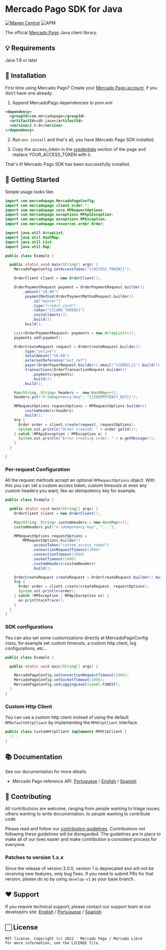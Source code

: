 # Mercado Pago SDK for Java

[![Maven Central](https://img.shields.io/maven-central/v/com.mercadopago/sdk-java.svg)](https://search.maven.org/search?q=g:com.mercadopago%20AND%20a:sdk-java)
![APM](https://img.shields.io/apm/l/vim-mode)

The official [Mercado Pago](https://www.mercadopago.com/developers/en/guides) Java client library.

## 💡 Requirements

Java 1.8 or later

## 📲 Installation

First time using Mercado Pago? Create your [Mercado Pago account](https://www.mercadopago.com), if you don’t have one
already.

1. Append MercadoPago dependencies to pom.xml

```xml
<dependency>
  <groupId>com.mercadopago</groupId>
  <artifactId>sdk-java</artifactId>
  <version>2.5.0</version>
</dependency>
```

2. Run `mvn install` and that's all, you have Mercado Pago SDK installed.

3. Copy the access_token in the [credentials](https://www.mercadopago.com/developers/panel) section of the page and
   replace YOUR_ACCESS_TOKEN with it.

That's it! Mercado Pago SDK has been successfully installed.

## 🌟 Getting Started

Simple usage looks like:

```java
import com.mercadopago.MercadoPagoConfig;
import com.mercadopago.client.order.*;
import com.mercadopago.core.MPRequestOptions;
import com.mercadopago.exceptions.MPApiException;
import com.mercadopago.exceptions.MPException;
import com.mercadopago.resources.order.Order;

import java.util.ArrayList;
import java.util.HashMap;
import java.util.List;
import java.util.Map;

public class Example {

  public static void main(String[] args) {
    MercadoPagoConfig.setAccessToken("{{ACCESS_TOKEN}}");

    OrderClient client = new OrderClient();

    OrderPaymentRequest payment = OrderPaymentRequest.builder()
        .amount("10.00")
        .paymentMethod(OrderPaymentMethodRequest.builder()
            .id("master")
            .type("credit_card")
            .token("{{CARD_TOKEN}}")
            .installments(1)
            .build())
        .build();

    List<OrderPaymentRequest> payments = new ArrayList<>();
    payments.add(payment);

    OrderCreateRequest request = OrderCreateRequest.builder()
        .type("online")
        .totalAmount("10.00")
        .externalReference("ext_ref")
        .payer(OrderPayerRequest.builder().email("{{EMAIL}}").build())
        .transactions(OrderTransactionRequest.builder()
            .payments(payments)
            .build())
        .build();

    Map<String, String> headers =  new HashMap<>();
    headers.put("X-Idempotency-Key", "{{IDEMPOTENCY_KEY}}");

    MPRequestOptions requestOptions = MPRequestOptions.builder()
        .customHeaders(headers)
        .build();
    try {
      Order order = client.create(request, requestOptions);
      System.out.println("Order created: " + order.getId());
    } catch (MPApiException | MPException e) {
      System.out.println("Error creating order: " + e.getMessage());
    }
  }

}
```

### Per-request Configuration

All the request methods accept an optional `MPRequestOptions` object. With this you can set a custom access token,
custom timeouts or even any custom headers you want, like an idempotency key for example.

```java
public class Example {

  public static void main(String[] args) {
    OrderClient client = new OrderClient();

    Map<String, String> customHeaders = new HashMap<>();
    customHeaders.put("x-idempotency-key", "...");

    MPRequestOptions requestOptions =
        MPRequestOptions.builder()
            .accessToken("custom_access_token")
            .connectionRequestTimeout(2000)
            .connectionTimeout(2000)
            .socketTimeout(2000)
            .customHeaders(customHeaders)
            .build();

    OrderCreateRequest createRequest = OrderCreateRequest.builder().build();
    try {
      Order order = client.create(createRequest, requestOptions);
      System.out.println(order);
    } catch (MPException | MPApiException ex) {
      ex.printStackTrace();
    }
  }
}
```

### SDK configurations

You can also set some customizations directly at MercadoPagoConfig class, for example set custom timeouts, a custom http
client, log configurations, etc...

```java
public class Example {

  public static void main(String[] args) {

    MercadoPagoConfig.setConnectionRequestTimeout(2000);
    MercadoPagoConfig.setSocketTimeout(2000);
    MercadoPagoConfig.setLoggingLevel(Level.FINEST);
  }
}
```

### Custom Http Client

You can use a custom http client instead of using the default `MPDefaultHttpClient` by implementing the `MPHttpClient`
interface.

```java
public class CustomHttpClient implements MPHttpClient {
  //...
}
```

## 📚 Documentation

See our documentation for more details.

- Mercado Pago reference API. [Portuguese](https://www.mercadopago.com/developers/pt/reference)
  / [English](https://www.mercadopago.com/developers/en/reference)
  / [Spanish](https://www.mercadopago.com/developers/es/reference)

## 🤝 Contributing

All contributions are welcome, ranging from people wanting to triage issues, others wanting to write documentation, to
people wanting to contribute code.

Please read and follow our [contribution guidelines](CONTRIBUTING.md). Contributions not following these guidelines will
be disregarded. The guidelines are in place to make all of our lives easier and make contribution a consistent process
for everyone.

### Patches to version 1.x.x

Since the release of version 2.0.0, version 1 is deprecated and will not be receiving new
features, only bug fixes. If you need to submit PRs for that version, please do so by using `develop-v1` as your base
branch.

## ❤️ Support

If you require technical support, please contact our support team at our developers
site: [English](https://www.mercadopago.com/developers/en/support/center/contact)
/ [Portuguese](https://www.mercadopago.com/developers/pt/support/center/contact)
/ [Spanish](https://www.mercadopago.com/developers/es/support/center/contact)

## 🏻 License

```
MIT license. Copyright (c) 2022 - Mercado Pago / Mercado Libre
For more information, see the LICENSE file.
```
